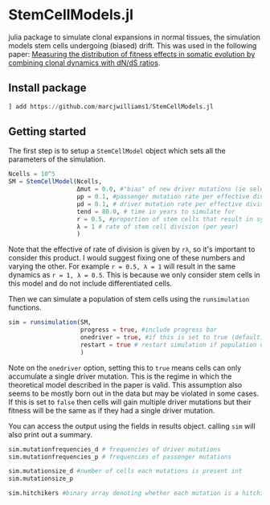 # StemCellModels.jl

julia package to simulate clonal expansions in normal tissues, the simulation models stem cells undergoing (biased) drift. This was used in the following paper:
[Measuring the distribution of fitness effects in somatic evolution by combining clonal dynamics with dN/dS ratios](https://elifesciences.org/articles/48714).

## Install package

```julia
] add https://github.com/marcjwilliams1/StemCellModels.jl
```

## Getting started
The first step is to setup a `StemCellModel` object which sets all the parameters of the simulation.
```julia
Ncells = 10^5
SM = StemCellModel(Ncells,
                   Δmut = 0.0, #"bias" of new driver mutations (ie selection coefficient)
                   μp = 0.1, #passenger mutation rate per effective division
                   μd = 0.1, # driver mutation rate per effective division
                   tend = 80.0, # time in years to simulate for
                   r = 0.5, #proportion of stem cells that result in symmetric division
                   λ = 1 # rate of stem cell division (per year)
                   )
```
Note that the effective of rate of division is given by `rλ`, so it's important to consider this product. I would suggest fixing one of these numbers and varying the other. For example `r = 0.5, λ = 1` will result in the same dynamics as `r = 1, λ = 0.5`. This is because we only consider stem cells in this model and do not include differentiated cells.

Then we can simulate a population of stem cells using the `runsimulation` functions.

```julia
sim = runsimulation(SM,
                    progress = true, #include progress bar
                    onedriver = true, #if this is set to true (default) then cells can only accumulate a single driver mutations
                    restart = true # restart simulation if population dies out
                    )
```
Note on the `onedriver` option, setting this to `true` means cells can only accumulate a single driver mutation. This is the regime in which the theoretical model described in the paper is valid. This assumption also seems to be mostly born out in the data but may be violated in some cases. If this is set to `false` then cells will gain multiple driver mutations but their fitness will be the same as if they had a single driver mutation.

You can access the output using the fields in results object. calling `sim` will also print out a summary.

```julia
sim.mutationfrequencies_d # frequencies of driver mutations
sim.mutationfrequencies_p # frequencies of passenger mutations

sim.mutationsize_d #number of cells each mutations is present int
sim.mutationsize_p

sim.hitchikers #binary array denoting whether each mutation is a hitchiker or not

```
